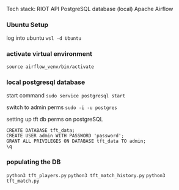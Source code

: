 Tech stack:
RIOT API
PostgreSQL database (local)
Apache Airflow

### Ubuntu Setup

log into ubuntu
`wsl -d Ubuntu`

### activate virtual environment

`source airflow_venv/bin/activate`

### local postgresql database

start command
`sudo service postgresql start`

switch to admin perms
`sudo -i -u postgres`

setting up tft db perms on postgreSQL

```
CREATE DATABASE tft_data;
CREATE USER admin WITH PASSWORD 'password';
GRANT ALL PRIVILEGES ON DATABASE tft_data TO admin;
\q
```

### populating the DB

`python3 tft_players.py`
`python3 tft_match_history.py`
`python3 tft_match.py`
